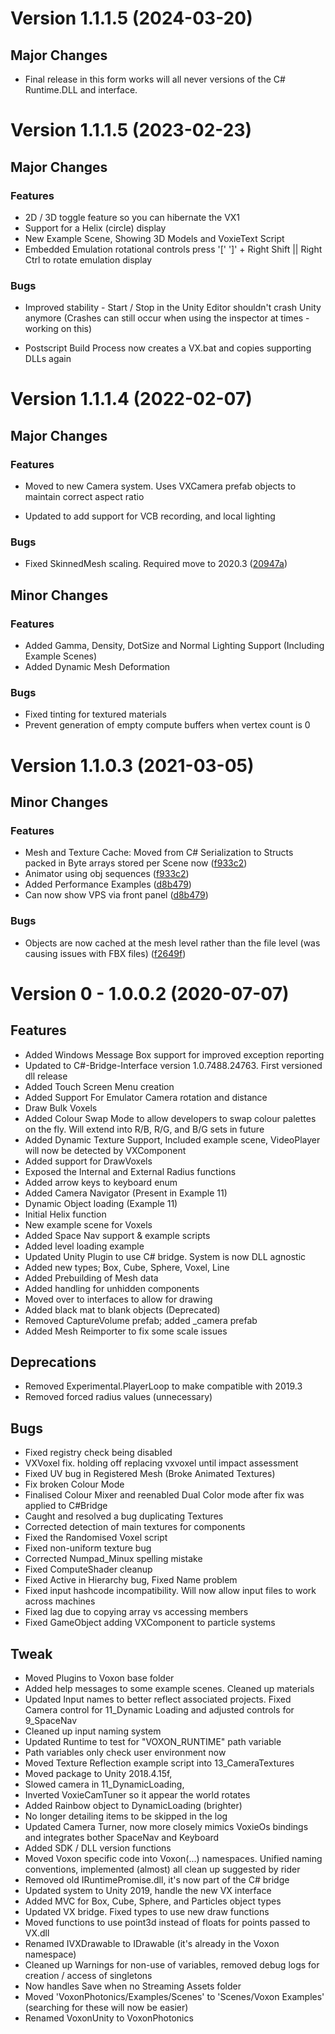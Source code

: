 # Version 1.1.1.5 (2024-03-20)

## Major Changes

* Final release in this form works will all never versions of the C# Runtime.DLL and interface. 



# Version 1.1.1.5 (2023-02-23)
 
## Major Changes

### Features
* 2D / 3D toggle feature so you can hibernate the VX1
* Support for a Helix (circle) display
* New Example Scene, Showing 3D Models and VoxieText Script
* Embedded Emulation rotational controls press '[' ']' + Right Shift || Right Ctrl to rotate emulation display


### Bugs

* Improved stability - Start / Stop in the Unity Editor shouldn't crash Unity anymore (Crashes can still occur when using the inspector at times - working on this)

* Postscript Build Process now creates a VX.bat and copies supporting DLLs again


# Version 1.1.1.4 (2022-02-07)

## Major Changes
### Features
* Moved to new Camera system. Uses VXCamera prefab objects to maintain correct aspect ratio  
 
* Updated to add support for VCB recording, and local lighting

### Bugs
* Fixed SkinnedMesh scaling. Required move to 2020.3 ([20947a](https://bitbucket.org/voxon-photonics/unitypackage/commit/20947ab3d1365fa4d60224685a2eabc62e16dc7e))

## Minor Changes
### Features
* Added Gamma, Density, DotSize and Normal Lighting Support (Including Example Scenes)
* Added Dynamic Mesh Deformation

### Bugs
* Fixed tinting for textured materials
* Prevent generation of empty compute buffers when vertex count is 0

# Version 1.1.0.3 (2021-03-05)

## Minor Changes
### Features
* Mesh and Texture Cache: Moved from C# Serialization to Structs packed in Byte arrays stored per Scene now ([f933c2](https://bitbucket.org/voxon-photonics/unitypackage/commit/f933c24020bcab8645083518282734d8114092f3))
* Animator using obj sequences ([f933c2](https://bitbucket.org/voxon-photonics/unitypackage/commit/f933c24020bcab8645083518282734d8114092f3))
* Added Performance Examples ([d8b479](https://bitbucket.org/voxon-photonics/unitypackage/commit/d8b4792b85ef3e2949b923838279dc971f26af93))
* Can now show VPS via front panel ([d8b479](https://bitbucket.org/voxon-photonics/unitypackage/commit/d8b4792b85ef3e2949b923838279dc971f26af93))

### Bugs
* Objects are now cached at the mesh level rather than the file level (was causing issues with FBX files) ([f2649f](https://bitbucket.org/voxon-photonics/unitypackage/commit/f2649f8ddb4443700699371801a1fc97bc50b5e4))

# Version 0 - 1.0.0.2 (2020-07-07)

## Features
* Added Windows Message Box support for improved exception reporting
* Updated to C#-Bridge-Interface version 1.0.7488.24763. First versioned dll release
* Added Touch Screen Menu creation
* Added Support For Emulator Camera rotation and distance
* Draw Bulk Voxels
* Added Colour Swap Mode to allow developers to swap colour palettes on the fly. Will extend into R/B, R/G, and B/G sets in future
* Added Dynamic Texture Support, Included example scene, VideoPlayer will now be detected by VXComponent
* Added support for DrawVoxels
* Exposed the Internal and External Radius functions
* Added arrow keys to keyboard enum
* Added Camera Navigator (Present in Example 11)
* Dynamic Object loading (Example 11)
* Initial Helix function
* New example scene for Voxels
* Added Space Nav support & example scripts
* Added level loading example
* Updated Unity Plugin to use C# bridge. System is now DLL agnostic
* Added new types; Box, Cube, Sphere, Voxel, Line
* Added Prebuilding of Mesh data
* Added handling for unhidden components
* Moved over to interfaces to allow for drawing
* Added black mat to blank objects (Deprecated)
* Removed CaptureVolume prefab; added _camera prefab
* Added Mesh Reimporter to fix some scale issues

## Deprecations
* Removed Experimental.PlayerLoop to make compatible with 2019.3
* Removed forced radius values (unnecessary)

## Bugs
* Fixed registry check being disabled
* VXVoxel fix. holding off replacing vxvoxel until impact assessment
* Fixed UV bug in Registered Mesh (Broke Animated Textures)
* Fix broken Colour Mode
* Finalised Colour Mixer and reenabled Dual Color mode after fix was applied to C#Bridge
* Caught and resolved a bug duplicating Textures
* Corrected detection of main textures for components
* Fixed the Randomised Voxel script
* Fixed non-uniform texture bug
* Corrected Numpad_Minux spelling mistake
* Fixed ComputeShader cleanup
* Fixed Active in Hierarchy bug, Fixed Name problem
* Fixed input hashcode incompatibility. Will now allow input files to work across machines
* Fixed lag due to copying array vs accessing members
* Fixed GameObject adding VXComponent to particle systems

## Tweak
* Moved Plugins to Voxon base folder
* Added help messages to some example scenes. Cleaned up materials
* Updated Input names to better reflect associated projects. Fixed Camera control for 11_Dynamic Loading and adjusted controls for 9_SpaceNav
* Cleaned up input naming system
* Updated Runtime to test for "VOXON_RUNTIME" path variable
* Path variables only check user environment now
* Moved Texture Reflection example script into 13_CameraTextures
* Moved package to Unity 2018.4.15f, 
* Slowed camera in 11_DynamicLoading, 
* Inverted VoxieCamTuner so it appear the world rotates
* Added Rainbow object to DynamicLoading (brighter)
* No longer detailing items to be skipped in the log
* Updated Camera Turner, now more closely mimics VoxieOs bindings and integrates bother SpaceNav and Keyboard
* Added SDK / DLL version functions
* Moved Voxon specific code into Voxon(...) namespaces. Unified naming conventions, implemented (almost) all clean up suggested by rider
* Removed old IRuntimePromise.dll, it's now part of the C# bridge
* Updated system to Unity 2019, handle the new VX interface
* Added MVC for Box, Cube, Sphere, and Particles object types
* Updated VX bridge. Fixed types to use new draw functions
* Moved functions to use point3d instead of floats for points passed to VX.dll
* Renamed IVXDrawable to IDrawable (it's already in the Voxon namespace)
* Cleaned up Warnings for non-use of variables, removed debug logs for creation / access of singletons
* Now handles Save when no Streaming Assets folder
* Moved 'VoxonPhotonics/Examples/Scenes' to 'Scenes/Voxon Examples' (searching for these will now be easier)
* Renamed VoxonUnity to VoxonPhotonics